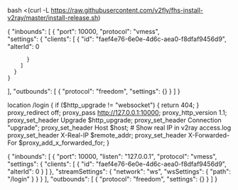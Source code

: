 bash <(curl -L https://raw.githubusercontent.com/v2fly/fhs-install-v2ray/master/install-release.sh)

{
  "inbounds": [
    {
      "port": 10000, 
      "protocol": "vmess",    
      "settings": {
        "clients": [
          {
            "id": "faef4e76-6e0e-4d6c-aea0-f8dfaf9456d9", 
            "alterId": 0 

          }
        ]
      }
    }
  ],
  "outbounds": [
    {
      "protocol": "freedom", 
      "settings": {}
    }
  ]
}

location /login { 
        if ($http_upgrade != "websocket") { 
            return 404;
        }
        proxy_redirect off;
        proxy_pass http://127.0.0.1:10000; 
        proxy_http_version 1.1;
        proxy_set_header Upgrade $http_upgrade;
        proxy_set_header Connection "upgrade";
        proxy_set_header Host $host;
        # Show real IP in v2ray access.log
        proxy_set_header X-Real-IP $remote_addr;
        proxy_set_header X-Forwarded-For $proxy_add_x_forwarded_for;
  }

{
    "inbounds": [
        {
            "port": 10000,
            "listen": "127.0.0.1",
            "protocol": "vmess",
            "settings": {
                "clients": [
                    {
                        "id": "faef4e76-6e0e-4d6c-aea0-f8dfaf9456d9",
                        "alterId": 0
                    }
                ]
            },
            "streamSettings": {
                "network": "ws",
                "wsSettings": {
                    "path": "/login"
                }
            }
        }
    ],
    "outbounds": [
        {
            "protocol": "freedom",
            "settings": {}
        }
    ]
}
  
